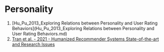 # Personality

1. [Hu_Pu_2013_Exploring Relations between Personality and User Rating Behaviors](Hu_Pu_2013_Exploring Relations between Personality and User Rating Behaviors.md)
2. [Tran et al. - 2021 - Humanized Recommender Systems State-of-the-art and Research Issues](https://exprecsys.cn/Papers/2.pdf)

